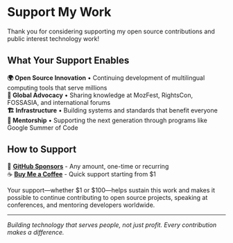 # Support My Work

Thank you for considering supporting my open source contributions and public interest technology work!

## What Your Support Enables

**🌍 Open Source Innovation** • Continuing development of multilingual computing tools that serve millions  
**🎤 Global Advocacy** • Sharing knowledge at MozFest, RightsCon, FOSSASIA, and international forums  
**🏗️ Infrastructure** • Building systems and standards that benefit everyone  
**👥 Mentorship** • Supporting the next generation through programs like Google Summer of Code  

## How to Support

💖 **[GitHub Sponsors](https://github.com/sponsors/anivar)** - Any amount, one-time or recurring  
☕ **[Buy Me a Coffee](https://buymeacoffee.com/anivar)** - Quick support starting from $1  

Your support—whether $1 or $100—helps sustain this work and makes it possible to continue contributing to open source projects, speaking at conferences, and mentoring developers worldwide.

---

*Building technology that serves people, not just profit. Every contribution makes a difference.*